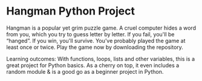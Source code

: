 # Hangman Python Project
 Hangman is a popular yet grim puzzle game. A cruel computer hides a word from you, which you try to guess letter by letter. If you fail, you'll be “hanged”. If you win, you'll survive. You’ve probably played the game at least once or twice. Play the game now by downloading the repository.

Learning outcomes:
With functions, loops, lists and other variables, this is a great project for Python basics. As a cherry on top, it even includes a random module & is a good go as a beginner project in Python.
